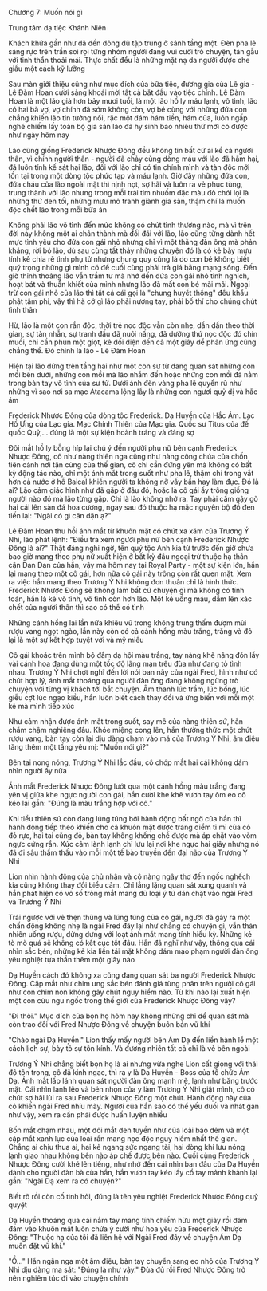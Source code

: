 





Chương 7: Muốn nói gì


Trung tâm dạ tiệc Khánh Niên

Khách khứa gần như đã đến đông đủ tập trung ở sảnh tầng một. Đèn pha lê sáng rực trên trần soi rọi từng nhóm người đang vui cười trò chuyện, tán gẫu với tinh thần thoải mái. Thực chất đều là những mặt nạ da người được che giấu một cách kỹ lưỡng

Sau màn giới thiệu cũng như mục đích của bữa tiệc, đương gia của Lê gia - Lê Đàm Hoan cười sảng khoái mời tất cả bắt đầu vào tiệc chính. Lê Đàm Hoan là một lão già hơn bảy mươi tuổi, là một lão hồ ly máu lạnh, vô tình, lão có hai bà vợ, vợ chính đã sớm không còn, vợ bé cùng với những đứa con chẳng khiến lão tin tưởng nổi, rặc một đám hám tiền, hám của, luôn ngấp nghé chiếm lấy toàn bộ gia sản lão đã hy sinh bao nhiêu thứ mới có được như ngày hôm nay

Lão cũng giống Frederick Nhược Đông đều không tin bất cứ ai kể cả người thân, vì chính người thân - người đã chảy cùng dòng máu với lão đã hãm hại, đã luôn tính kế sát hại lão, đối với lão chỉ có tin chính mình và tàn độc mới tồn tại trong một dòng tộc phức tạp và máu lạnh. Giờ đây những đứa con, đứa cháu của lão ngoài mặt thì nịnh nọt, sợ hãi và luôn ra vẻ phục tùng, trung thành với lão nhưng trong mỗi trái tim nhuốm đặc màu đỏ chói lọi là những thứ đen tối, những mưu mô tranh giành gia sản, thậm chí là muốn độc chết lão trong mỗi bữa ăn

Không phải lão vô tình đến mức không có chút tình thương nào, mà vì trên đời này không một ai chân thành mà đối đãi với lão, lão cũng từng dành hết mực tình yêu cho đứa con gái nhỏ nhưng chỉ vì một thằng đàn ông mà phản kháng, rời bỏ lão, dù sau cùng tất thảy những chuyện đó là có kẻ bày mưu tính kế chia rẽ tình phụ tử nhưng chung quy cũng là do con bé không biết quý trọng những gì mình có để cuối cùng phải trả giá bằng mạng sống. Đến giờ thỉnh thoảng lão vẫn trầm tư mà nhớ đến đứa con gái nhỏ tinh nghịch, hoạt bát và thuần khiết của mình nhưng lão đã mất con bé mãi mãi. Ngoại trừ con gái nhỏ của lão thì tất cả cái gọi là "chung huyết thống" đều khẩu phật tâm phi, vậy thì hà cớ gì lão phải nương tay, phải bố thí cho chúng chút tình thân

Hừ, lão là một con rắn độc, thời trẻ nọc độc vẫn còn nhẹ, dần dần theo thời gian, sự tàn nhẫn, sự tranh đấu đã nuôi nấng, đã dưỡng thứ nọc độc đó chín muồi, chỉ cần phun một giọt, kẻ đối diện đến cả một giây để phản ứng cũng chẳng thể. Đó chính là lão - Lê Đàm Hoan

Hiện tại lão đứng trên tầng hai như một con sư tử đang quan sát những con mồi bên dưới, những con mồi mà lão nhắm đến hoặc những con mồi đã nằm trong bàn tay vô tình của sư tử. Dưới ánh đèn vàng pha lê quyến rũ như những vì sao nơi sa mạc Atacama lộng lẫy là những con ngươi quỷ dị và hắc ám

Frederick Nhược Đông của dòng tộc Frederick. Dạ Huyền của Hắc Ám. Lạc Hồ Ưng của Lạc gia. Mạc Chính Thiên của Mạc gia. Quốc sư Titus của đế quốc Quỷ,... đúng là một sự kiện hoành tráng và đáng sợ

Đôi mắt hồ ly bỗng híp lại chú ý đến người phụ nữ bên cạnh Frederick Nhược Đông, cô như nàng thiên nga cũng như nàng công chúa của chốn tiên cảnh nơi tận cùng của thế gian, cô chỉ cần đứng yên mà không có bất kỳ động tác nào, chỉ một ánh mắt trong suốt như pha lê, thậm chí trong vắt hơn cả nước ở hồ Baical khiến người ta không nỡ vấy bẩn hay làm đục. Đó là ai? Lão cảm giác hình như đã gặp ở đâu đó, hoặc là cô gái ấy trông giống người nào đó mà lão từng gặp. Chỉ là lão không nhớ ra. Tay phải cầm gậy gõ hai cái lên sàn đá hoa cương, ngay sau đó thuộc hạ mặc nguyên bộ đồ đen tiến lại: "Ngài có gì căn dặn ạ?"

Lê Đàm Hoan thu hồi ánh mắt từ khuôn mặt có chút xa xăm của Trương Ý Nhi, lão phát lệnh: "Điều tra xem người phụ nữ bên cạnh Frederick Nhược Đông là ai?" Thật đáng nghi ngờ, tên quý tộc Anh kia từ trước đến giờ chưa bao giờ mang theo phụ nữ xuất hiện ở bất kỳ đâu ngoại trừ thuộc hạ thân cận Đan Đan của hắn, vậy mà hôm nay tại Royal Party - một sự kiện lớn, hắn lại mang theo một cô gái, hơn nữa cô gái này trông còn rất quen mặt. Xem ra việc hắn mang theo Trương Ý Nhi không đơn thuần chỉ là hình thức. Frederick Nhược Đông sẽ không làm bất cứ chuyện gì mà không có tính toán, hắn là kẻ vô tình, vô tình còn hơn lão. Một kẻ uống máu, dẫm lên xác chết của người thân thì sao có thể có tình

Những cánh hồng lại lần nữa khiêu vũ trong không trung thấm đượm mùi rượu vang ngọt ngào, lần này còn có cả cánh hồng màu trắng, trắng và đỏ lại là một sự kết hợp tuyệt vời và mỹ miều

Cô gái khoác trên mình bộ đầm dạ hội màu trắng, tay nàng khẽ nâng đón lấy vài cánh hoa đang dùng một tốc độ lãng mạn trêu đùa như đang tỏ tình nhau. Trương Ý Nhi chợt nghĩ đến lời nói ban nãy của ngài Fred, hình như có chút hợp lý, ánh mắt thoáng qua người đàn ông đang không ngừng trò chuyện với từng vị khách tới bắt chuyện. Âm thanh lúc trầm, lúc bổng, lúc giễu cợt lúc ngạo kiều, hắn luôn biết cách thay đổi và ứng biến với mỗi một kẻ mà mình tiếp xúc

Như cảm nhận được ánh mắt trong suốt, say mê của nàng thiên sứ, hắn chầm chậm nghiêng đầu. Khóe miệng cong lên, hắn thưởng thức một chút rượu vang, bàn tay còn lại dịu dàng chạm vào má của Trương Ý Nhi, âm điệu tăng thêm một tầng yêu mị: "Muốn nói gì?"

Bên tai nong nóng, Trương Ý Nhi lắc đầu, cô chớp mắt hai cái không dám nhìn người ấy nữa

Ánh mắt Frederick Nhược Đông lướt qua một cánh hồng màu trắng đang yên vị giữa khe ngực người con gái, hắn cười khe khẽ vươn tay ôm eo cô kéo lại gần: "Đúng là màu trắng hợp với cô."

Khi tiểu thiên sứ còn đang lúng túng bởi hành động bất ngờ của hắn thì hành động tiếp theo khiến cho cả khuôn mặt được trang điểm tỉ mỉ của cô đỏ rực, hai tai cũng đỏ, bàn tay không khống chế được mà áp chặt vào vòm ngực cứng rắn. Xúc cảm lành lạnh chỉ lưu lại nơi khe ngực hai giây nhưng nó đã đi sâu thẩm thấu vào mỗi một tế bào truyền đến đại não của Trương Ý Nhi

Lion nhìn hành động của chủ nhân và cô nàng ngây thơ đến ngốc nghếch kia cũng không thay đổi biểu cảm. Chỉ lẳng lặng quan sát xung quanh và hắn phát hiện có vô số tròng mắt mang đủ loại ý tứ dán chặt vào ngài Fred và Trương Ý Nhi

Trái ngược với vẻ thẹn thùng và lúng túng của cô gái, người đã gây ra một chấn động không nhẹ là ngài Fred đây lại như chẳng có chuyện gì, vẫn thản nhiên uống rượu, dửng dưng với loạt ánh mắt mang tính hiếu kỳ. Những kẻ tò mò quá sẽ không có kết cục tốt đâu. Hắn đã nghĩ như vậy, thông qua cái nhìn sắc bén, những kẻ kia liền tái mặt không dám mạo phạm người đàn ông yêu nghiệt tựa thần thêm một giây nào

Dạ Huyền cách đó không xa cũng đang quan sát ba người Frederick Nhược Đông. Cặp mắt như chim ưng sắc bén đánh giá từng phân trên người cô gái như con chim non không gây chút nguy hiểm nào. Từ khi nào lại xuất hiện một con cừu ngu ngốc trong thế giới của Frederick Nhược Đông vậy?

"Đi thôi." Mục đích của bọn họ hôm nay không những chỉ để quan sát mà còn trao đổi với Fred Nhược Đông về chuyện buôn bán vũ khí

"Chào ngài Dạ Huyền." Lion thấy mấy người bên Ám Dạ đến liền hành lễ một cách lịch sự, bày tỏ sự tôn kính. Và đương nhiên tất cả chỉ là vẻ bên ngoài

Trương Ý Nhi chẳng biết bọn họ là ai nhưng vừa nghe Lion cất giọng với thái độ tôn trọng, cô đã kinh ngạc, thì ra y là Dạ Huyền - Boss của tổ chức Ám Dạ. Ánh mắt lấp lánh quan sát người đàn ông mạnh mẽ, lạnh như băng trước mặt. Cái nhìn lạnh lẽo và bén nhọn của y làm Trương Ý Nhi giật mình, cô có chút sợ hãi lùi ra sau Frederick Nhược Đông một chút. Hành động này của cô khiến ngài Fred nhíu mày. Người của hắn sao có thể yếu đuối và nhát gan như vậy, xem ra cần phải được huấn luyện nhiều

Bốn mắt chạm nhau, một đôi mắt đen tuyền như của loài báo đêm và một cặp mắt xanh lục của loài rắn mang nọc độc nguy hiểm nhất thế gian. Chẳng ai chịu thua ai, hai kẻ ngang sức ngang tài, hai dòng khí lưu nóng lạnh giao nhau không bên nào áp chế được bên nào. Cuối cùng Frederick Nhược Đông cười khẽ lên tiếng, như nhớ đến cái nhìn ban đầu của Dạ Huyền dành cho người đàn bà của hắn, hắn vươn tay kéo lấy cổ tay mảnh khảnh lại gần: "Ngài Dạ xem ra có chuyện?"

Biết rõ rồi còn cố tình hỏi, đúng là tên yêu nghiệt Frederick Nhược Đông quỷ quyệt

Dạ Huyền thoáng qua cái nắm tay mang tính chiếm hữu một giây rồi đăm đăm vào khuôn mặt luôn chứa ý cười như hoa yêu của Frederick Nhược Đông: "Thuộc hạ của tôi đã liên hệ với Ngài Fred đây về chuyện Ám Dạ muốn đặt vũ khí."

"Ồ..." Hắn ngân nga một âm điệu, bàn tay chuyển sang eo nhỏ của Trương Ý Nhi dịu dàng ma sát: "Đúng là như vậy." Đùa đủ rồi Fred Nhược Đông trở nên nghiêm túc đi vào chuyện chính




